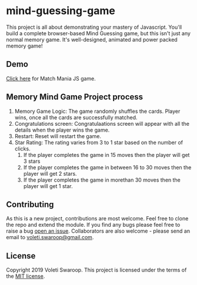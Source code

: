# mind-guessing-game

This project is all about demonstrating your mastery of Javascript. You'll build a complete browser-based Mind Guessing game, but this isn't just any normal memory game. It's well-designed, animated and power packed memory game!

## Demo

[Click here](http://swaroopvoleti.me/mind-guessing-game/) for Match Mania JS game.

## Memory Mind Game Project process

1. Memory Game Logic: The game randomly shuffles the cards. Player wins, once all the cards are successfully matched.
2. Congratulations screen: Congratulaations screen will appear with all the details when the player wins the game.
3. Restart: Reset will restart the game.
4. Star Rating: The rating varies from 3 to 1 star based on the number of clicks.
   1. If the player completes the game in 15 moves then the player will get 3 stars
   2. If the player completes the game in between 16 to 30 moves then the player will get 2 stars.
   3. If the player completes the game in morethan 30 moves then the player will get 1 star.

## Contributing

As this is a new project, contributions are most welcome. Feel free to clone the repo and extend the module. If you find any bugs please feel free to raise a bug [open an issue](https://github.com/voletiswaroop/mind-guessing-game/issues). Collaborators are also welcome - please send an email to voleti.swaroop@gmail.com.

## License

Copyright 2019 Voleti Swaroop. This project is licensed under the terms of the [MIT license](https://github.com/voletiswaroop/mind-guessing-game/blob/master/LICENSE).
